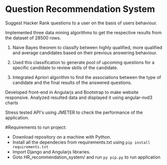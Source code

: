 # Question Recommendation System
Suggest Hacker Rank questions to a user on the basis of users behaviour.

Implemented three data mining algorithms to get the respective results from the dataset of 28500 rows.
1. Naive Bayes theorem to classify between highly qualified, more qualified and average candidates based on their previous answering behaviour.

2. Used this classification to generate pool of upcoming questions for a specific candidate to review skills of the candidate.

3. Integrated Apriori algorithm to find the associations between the type of candidate and the final results of the answered questions. 

Developed front-end in Angularjs and Bootstrap to make website responsive. Analyzed resulted data and displayed it using angular-nvd3 charts

Stress tested API's using JMETER to check the performance of the application.


#Requirements to run project:
- Download repository on a machine with Python.
- Install all the dependecies from requirements.txt using `pip install requirements.txt`
- Import Django and Angularjs libraries.
- Goto HR_recommendation_system/ and run `py pip.py` to run application

